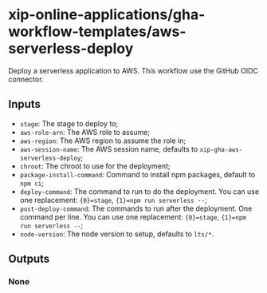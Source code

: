 # xip-online-applications/gha-workflow-templates/aws-serverless-deploy

Deploy a serverless application to AWS. This workflow use the GitHub OIDC connector.

## Inputs

* `stage`: The stage to deploy to;
* `aws-role-arn`: The AWS role to assume;
* `aws-region`: The AWS region to assume the role in;
* `aws-session-name`: The AWS session name, defaults to `xip-gha-aws-serverless-deploy`;
* `chroot`: The chroot to use for the deployment;
* `package-install-command`: Command to install npm packages, default to `npm ci`;
* `deploy-command`: The command to run to do the deployment. You can use one replacement: `{0}=stage`, `{1}=npm run serverless --`;
* `post-deploy-command`: The commands to run after the deployment. One command per line. You can use one replacement: `{0}=stage`, `{1}=npm run serverless --`;
* `node-version`: The node version to setup, defaults to `lts/*`.

## Outputs

### None
